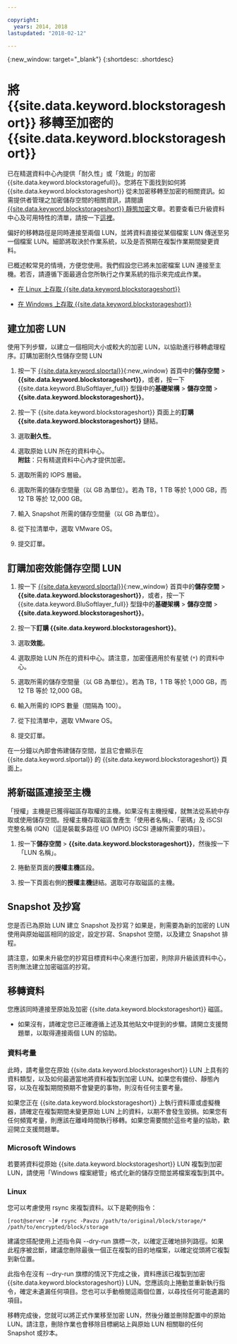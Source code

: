 ```yaml
---

copyright:
  years: 2014, 2018
lastupdated: "2018-02-12"

---
```

{:new_window: target="_blank"}
{:shortdesc: .shortdesc}

# 將 {{site.data.keyword.blockstorageshort}} 移轉至加密的 {{site.data.keyword.blockstorageshort}}

已在精選資料中心內提供「耐久性」或「效能」的加密 {{site.data.keyword.blockstoragefull}}。您將在下面找到如何將 {{site.data.keyword.blockstorageshort}} 從未加密移轉至加密的相關資訊。如需提供者管理之加密儲存空間的相關資訊，請閱讀 [{{site.data.keyword.blockstorageshort}} 靜態加密](block-file-storage-encryption-rest.html)文章。若要查看已升級資料中心及可用特性的清單，請按一下[這裡](new-ibm-block-and-file-storage-location-and-features.html)。

偏好的移轉路徑是同時連接至兩個 LUN，並將資料直接從某個檔案 LUN 傳送至另一個檔案 LUN。細節將取決於作業系統，以及是否預期在複製作業期間變更資料。

已概述較常見的情境，方便您使用。我們假設您已將未加密檔案 LUN 連接至主機。若否，請遵循下面最適合您所執行之作業系統的指示來完成此作業。

- [在 Linux 上存取 {{site.data.keyword.blockstorageshort}}](accessing_block_storage_linux.html)

- [在 Windows 上存取 {{site.data.keyword.blockstorageshort}}](accessing-block-storage-windows.html)

 
## 建立加密 LUN

使用下列步驟，以建立一個相同大小或較大的加密 LUN，以協助進行移轉處理程序。訂購加密耐久性儲存空間 LUN

1. 按一下 [{{site.data.keyword.slportal}}](https://control.softlayer.com/){:new_window} 首頁中的**儲存空間** > **{{site.data.keyword.blockstorageshort}}**，或者，按一下 {{site.data.keyword.BluSoftlayer_full}} 型錄中的**基礎架構** > **儲存空間** > **{{site.data.keyword.blockstorageshort}}**。

2. 按一下 {{site.data.keyword.blockstorageshort}} 頁面上的**訂購 {{site.data.keyword.blockstorageshort}}** 鏈結。

3. 選取**耐久性**。

4. 選取原始 LUN 所在的資料中心。<br/> **附註**：只有精選資料中心內才提供加密。

5. 選取所需的 IOPS 層級。

6. 選取所需的儲存空間量（以 GB 為單位）。若為 TB，1 TB 等於 1,000 GB，而 12 TB 等於 12,000 GB。

7. 輸入 Snapshot 所需的儲存空間量（以 GB 為單位）。

8. 從下拉清單中，選取 VMware OS。

9. 提交訂單。

## 訂購加密效能儲存空間 LUN

1. 按一下 [{{site.data.keyword.slportal}}](https://control.softlayer.com/){:new_window} 首頁中的**儲存空間** > **{{site.data.keyword.blockstorageshort}}**，或者，按一下 {{site.data.keyword.BluSoftlayer_full}} 型錄中的**基礎架構** > **儲存空間** > **{{site.data.keyword.blockstorageshort}}**。

2. 按一下**訂購 {{site.data.keyword.blockstorageshort}}**。

3. 選取**效能**。

4. 選取原始 LUN 所在的資料中心。請注意，加密僅適用於有星號 (`*`) 的資料中心。

5. 選取所需的儲存空間量（以 GB 為單位）。若為 TB，1 TB 等於 1,000 GB，而 12 TB 等於 12,000 GB。

6. 輸入所需的 IOPS 數量（間隔為 100）。

7. 從下拉清單中，選取 VMware OS。

8. 提交訂單。

在一分鐘以內即會佈建儲存空間，並且它會顯示在 {{site.data.keyword.slportal}} 的 {{site.data.keyword.blockstorageshort}} 頁面上。

 
## 將新磁區連接至主機

「授權」主機是已獲得磁區存取權的主機。如果沒有主機授權，就無法從系統中存取或使用儲存空間。授權主機存取磁區會產生「使用者名稱」、「密碼」及 iSCSI 完整名稱 (IQN)（這是裝載多路徑 I/O (MPIO) iSCSI 連線所需要的項目）。

1. 按一下**儲存空間** > **{{site.data.keyword.blockstorageshort}}**，然後按一下「LUN 名稱」。

2. 捲動至頁面的**授權主機**區段。

3. 按一下頁面右側的**授權主機**鏈結。選取可存取磁區的主機。

 
## Snapshot 及抄寫

您是否已為原始 LUN 建立 Snapshot 及抄寫？如果是，則需要為新的加密的 LUN 使用與原始磁區相同的設定，設定抄寫、Snapshot 空間，以及建立 Snapshot 排程。 

請注意，如果未升級您的抄寫目標資料中心來進行加密，則除非升級該資料中心，否則無法建立加密磁區的抄寫。

 
## 移轉資料

您應該同時連接至原始及加密 {{site.data.keyword.blockstorageshort}} 磁區。 
- 如果沒有，請確定您已正確遵循上述及其他貼文中提到的步驟。請開立支援問題單，以取得連接兩個 LUN 的協助。

### 資料考量

此時，請考量您在原始 {{site.data.keyword.blockstorageshort}} LUN 上具有的資料類型，以及如何最適當地將資料複製到加密 LUN。如果您有備份、靜態內容，以及在複製期間預期不會變更的事物，則沒有任何主要考量。

如果您正在 {{site.data.keyword.blockstorageshort}} 上執行資料庫或虛擬機器，請確定在複製期間未變更原始 LUN 上的資料，以期不會發生毀損。如果您有任何頻寬考量，則應該在離峰時間執行移轉。如果您需要關於這些考量的協助，歡迎開立支援問題單。
 
### Microsoft Windows

若要將資料從原始 {{site.data.keyword.blockstorageshort}} LUN 複製到加密 LUN，請使用「Windows 檔案總管」格式化新的儲存空間並將檔案複製到其中。

 
### Linux

您可以考慮使用 rsync 來複製資料。以下是範例指令：

``[root@server ~]# rsync -Pavzu /path/to/original/block/storage/* /path/to/encrypted/block/storage
``

建議您搭配使用上述指令與 --dry-run 旗標一次，以確定正確地排列路徑。如果此程序被岔斷，建議您刪除最後一個正在複製的目的地檔案，以確定從頭將它複製到新位置。

此指令在沒有 --dry-run 旗標的情況下完成之後，資料應該已複製到加密 {{site.data.keyword.blockstorageshort}} LUN。您應該向上捲動並重新執行指令，確定未遺漏任何項目。您也可以手動檢閱這兩個位置，以尋找任何可能遺漏的項目。

移轉完成後，您就可以將正式作業移至加密 LUN，然後分離並刪除配置中的原始 LUN。請注意，刪除作業也會移除目標網站上與原始 LUN 相關聯的任何 Snapshot 或抄本。
